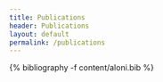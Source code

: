 ```yaml
---
title: Publications
header: Publications
layout: default
permalink: /publications
---
```


{% bibliography -f content/aloni.bib %}


